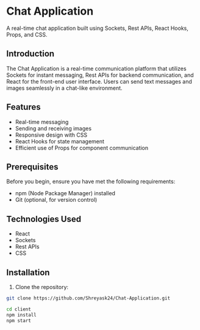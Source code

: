 # Chat Application

A real-time chat application built using Sockets, Rest APIs, React Hooks, Props, and CSS.

## Introduction

The Chat Application is a real-time communication platform that utilizes Sockets for instant messaging, Rest APIs for backend communication, 
and React for the front-end user interface. Users can send text messages and images seamlessly in a chat-like environment.

## Features

- Real-time messaging
- Sending and receiving images
- Responsive design with CSS
- React Hooks for state management
- Efficient use of Props for component communication

## Prerequisites

Before you begin, ensure you have met the following requirements:

- npm (Node Package Manager) installed
- Git (optional, for version control)

## Technologies Used
- React
- Sockets
- Rest APIs
- CSS


## Installation

1. Clone the repository:

```bash
git clone https://github.com/Shreyask24/Chat-Application.git

cd client
npm install
npm start

